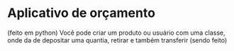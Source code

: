 # Aplicativo de orçamento
(feito em python) Você pode criar um produto ou usuário com uma classe, onde da de depositar uma quantia, retirar e também transferir (sendo feito)
